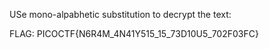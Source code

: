 USe mono-alpabhetic substitution to decrypt the text:


FLAG: PICOCTF{N6R4M_4N41Y515_15_73D10U5_702F03FC}
